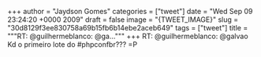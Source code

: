 
+++
author = "Jaydson Gomes"
categories = ["tweet"]
date = "Wed Sep 09 23:24:20 +0000 2009"
draft = false
image = "{TWEET_IMAGE}"
slug = "30d8129f3ee830758a69b15fb6b14ebe2aceb649"
tags = ["tweet"]
title = """RT: @guilhermeblanco: @ga..."""
+++
RT: @guilhermeblanco: @galvao Kd o primeiro lote do #phpconfbr??? =P
